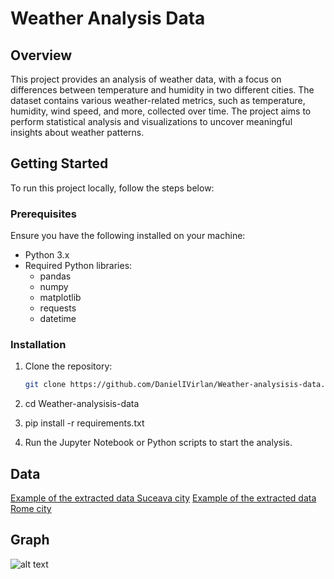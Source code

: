 # Weather Analysis Data

## Overview

This project provides an analysis of weather data, with a focus on differences between temperature and humidity in two different cities. The dataset contains various weather-related metrics, such as temperature, humidity, wind speed, and more, collected over time. The project aims to perform statistical analysis and visualizations to uncover meaningful insights about weather patterns.

## Getting Started

To run this project locally, follow the steps below:

### Prerequisites

Ensure you have the following installed on your machine:

- Python 3.x
- Required Python libraries:
  - pandas
  - numpy
  - matplotlib
  - requests
  - datetime

### Installation

1. Clone the repository:
   ```bash
   git clone https://github.com/DanielIVirlan/Weather-analysisis-data.git
   

2. cd Weather-analysisis-data


3. pip install -r requirements.txt


4. Run the Jupyter Notebook or Python scripts to start the analysis.


## Data

[Example of the extracted data Suceava city](data/Suceava.csv)
[Example of the extracted data Rome city](data/Rome.csv)


## Graph

![alt text](docs/image.png)



